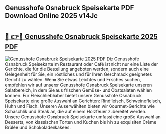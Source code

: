 ## Genusshofe Osnabruck Speisekarte PDF Download Online 2025 v14Jc

# <h2><a href="http://gccl59.nevu.top/?p=Genusshofe+Osnabruck+Speisekarte">🔗 👉🔴 Genusshofe Osnabruck Speisekarte 2025 PDF</a></h2>

[![Genusshofe Osnabruck Speisekarte 2025 PDF](https://i.imgur.com/dBaPXMq.png)](http://gccl59.nevu.top/?p=Genusshofe+Osnabruck+Speisekarte)
Die Genusshofe Osnabruck Speisekarte im Restaurant oder Café ist nicht nur eine Liste der Gerichte, die für die Bestellung angeboten werden, sondern auch eine Gelegenheit für Sie, ein köstliches und für Ihren Geschmack geeignetes Gericht zu wählen. Wenn Sie etwas Leichtes und Frisches suchen, empfehlen wir auf unserer Genusshofe Osnabruck Speisekarte unseren Salatbereich, in dem Sie aus frischen Gemüse- und Obstsalaten wählen können. Für Fleischliebhaber bietet unsere Genusshofe Osnabruck Speisekarte eine große Auswahl an Gerichten: Rindfleisch, Schweinefleisch, Huhn und Fisch. Unseren Auserwählten bieten wir Gourmet-Gerichte wie Schaschlik und Steak an, die auf einem Holzfeuer zubereitet werden. Unsere Genusshofe Osnabruck Speisekarte umfasst eine große Auswahl an Desserts, von klassischen Torten und Kuchen bis hin zu exquisiten Crème Brûlée und Schokoladenkakees.
